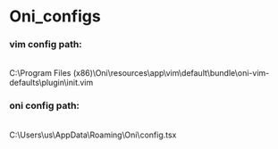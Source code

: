 # Oni_configs

<h3>vim config path:</h3>
<br>
C:\Program Files (x86)\Oni\resources\app\vim\default\bundle\oni-vim-defaults\plugin\init.vim
<br>
<h3>oni config path:</h3>
<br>
C:\Users\us\AppData\Roaming\Oni\config.tsx
